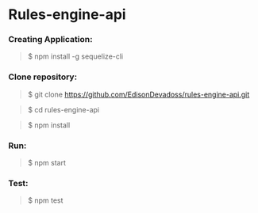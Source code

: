 # Rules-engine-api

### Creating Application:

> \$ npm install -g sequelize-cli

### Clone repository:

> \$ git clone https://github.com/EdisonDevadoss/rules-engine-api.git

> \$ cd rules-engine-api

> \$ npm install

### Run:

> \$ npm start

### Test:

> \$ npm test
